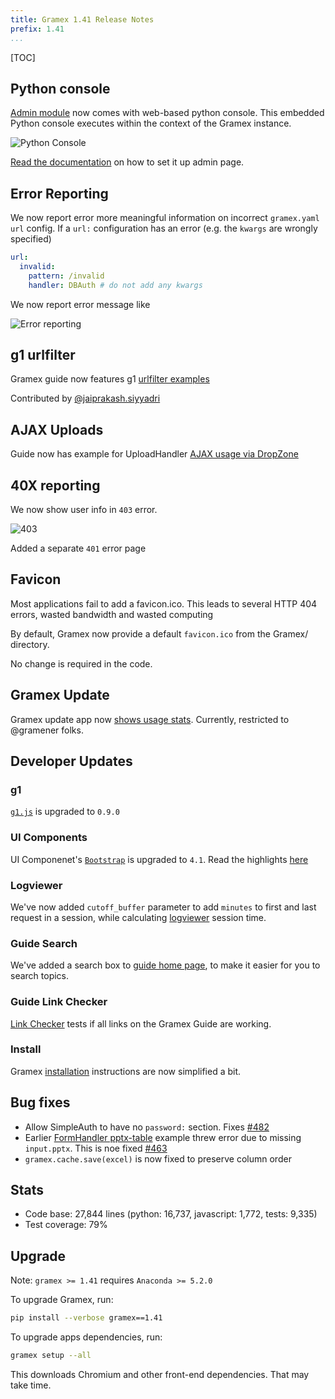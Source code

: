```yaml
---
title: Gramex 1.41 Release Notes
prefix: 1.41
...
```


[TOC]

## Python console

[Admin module](../../admin/admin/) now comes with web-based python console. This embedded Python console executes within the context of the Gramex instance.

![Python Console](python-admin-console.gif)

[Read the documentation](../../admin/) on how to set it up admin page.

## Error Reporting

We now report error more meaningful information on incorrect `gramex.yaml` `url` config.
If a `url:` configuration has an error (e.g. the `kwargs` are wrongly specified)

```yaml
url:
  invalid:
    pattern: /invalid
    handler: DBAuth # do not add any kwargs
```

We now report error message like

![Error reporting](error.png)

## g1 urlfilter

Gramex guide now features g1 [urlfilter examples](../../g1)

Contributed by [@jaiprakash.siyyadri](https://code.gramener.com/jaiprakash.siyyadri)

## AJAX Uploads

Guide now has example for UploadHandler [AJAX usage via DropZone](../../uploadhandler/#ajax-uploads)

## 40X reporting

We now show user info in `403` error.

![403](403.png)

Added a separate `401` error page

## Favicon

Most applications fail to add a favicon.ico. This leads to several HTTP 404
errors, wasted bandwidth and wasted computing

By default, Gramex now provide a default `favicon.ico` from the Gramex/ directory.

No change is required in the code.

## Gramex Update

Gramex update app now [shows usage stats](https://gramener.com/gramex-update/).
Currently, restricted to @gramener folks.

## Developer Updates

### g1

[`g1.js`](https://code.gramener.com/cto/g1) is upgraded to `0.9.0`

### UI Components

UI Componenet's [`Bootstrap`](../../uicomponents/) is upgraded to `4.1`.
Read the highlights [here](http://blog.getbootstrap.com/2018/04/09/bootstrap-4-1/#highlights)

### Logviewer

We've now added `cutoff_buffer` parameter to add `minutes` to first and last request in a session,
while calculating [logviewer](../../logviewer/) session time.

### Guide Search

We've added a search box to [guide home page](../../), to make it easier for you to search topics.

### Guide Link Checker

[Link Checker](../../linkcheck/) tests if all links on the Gramex Guide are working.

### Install

Gramex [installation](../../install/) instructions are now simplified a bit.

## Bug fixes

- Allow SimpleAuth to have no `password:` section.
  Fixes [#482](https://code.gramener.com/cto/gramex/issues/482)
- Earlier [FormHandler pptx-table](../../formhandler/#formhandler-formats) example threw error due to missing `input.pptx`.
  This is noe fixed [#463](https://code.gramener.com/cto/gramex/issues/482)
- `gramex.cache.save(excel)` is now fixed to preserve column order

## Stats

- Code base: 27,844 lines (python: 16,737, javascript: 1,772, tests: 9,335)
- Test coverage: 79%

## Upgrade

Note: `gramex >= 1.41` requires `Anaconda >= 5.2.0`

To upgrade Gramex, run:

```bash
pip install --verbose gramex==1.41
```

To upgrade apps dependencies, run:

```bash
gramex setup --all
```

This downloads Chromium and other front-end dependencies. That may take time.
